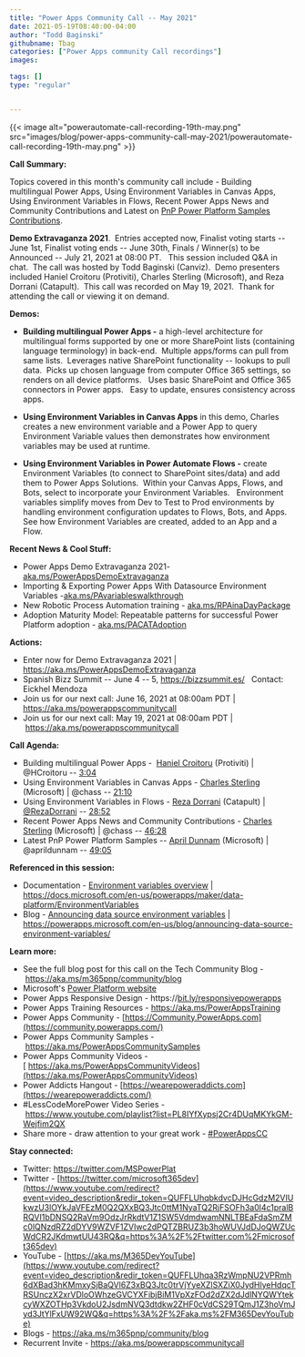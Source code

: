 ```yaml
---
title: "Power Apps Community Call -- May 2021"
date: 2021-05-19T08:40:00-04:00
author: "Todd Baginski"
githubname: Tbag
categories: ["Power Apps community Call recordings"]
images:

tags: []
type: "regular"


---
```


{{< image alt="powerautomate-call-recording-19th-may.png" src="images/blog/power-apps-community-call-may-2021/powerautomate-call-recording-19th-may.png" >}}


**Call Summary:**

Topics covered in this month's community call include - Building
multilingual Power Apps, Using Environment Variables in Canvas Apps,
Using Environment Variables in Flows, Recent Power Apps News and
Community Contributions and Latest on [PnP Power Platform Samples
Contributions](https://aka.ms/powerplatform-samples).   

**Demo
Extravaganza 2021**.  Entries accepted now, Finalist voting starts --
June 1st, Finalist voting ends -- June 30th, Finals / Winner(s) to
be Announced -- July 21, 2021 at 08:00 PT.   This session included Q&A
in chat.  The call was hosted by Todd Baginski (Canviz).  Demo
presenters included Haniel Croitoru (Protiviti), Charles Sterling
(Microsoft), and Reza Dorrani (Catapult).  This call was recorded on May
19, 2021.  Thank for attending the call or viewing it on demand.

**Demos:**

-   **Building multilingual Power Apps -** a high-level architecture for
    multilingual forms supported by one or more SharePoint lists
    (containing language terminology) in back-end.  Multiple apps/forms
    can pull from same lists.  Leverages native SharePoint functionality
    -- lookups to pull data.  Picks up chosen language from computer
    Office 365 settings, so renders on all device platforms.   Uses
    basic SharePoint and Office 365 connectors in Power apps.   Easy to
    update, ensures consistency across apps. 

-   **Using Environment Variables in Canvas Apps** in this demo,
    Charles creates a new environment variable and a Power App to query
    Environment Variable values then demonstrates how environment
    variables may be used at runtime.

-   **Using Environment Variables in Power Automate Flows -** create
    Environment Variables (to connect to SharePoint sites/data) and add
    them to Power Apps Solutions.  Within your Canvas Apps, Flows, and
    Bots, select to incorporate your Environment Variables.  
    Environment variables simplify moves from Dev to Test to Prod
    environments by handling environment configuration updates to Flows,
    Bots, and Apps.  See how Environment Variables are created, added to
    an App and a Flow.

**Recent News & Cool Stuff:**

-   Power Apps Demo Extravaganza 2021-
    [aka.ms/PowerAppsDemoExtravaganza](https://aka.ms/PowerAppsDemoExtravaganza)
-   Importing & Exporting Power Apps With Datasource Environment
    Variables
    -[aka.ms/PAvariableswalkthrough](https://aka.ms/PAvariableswalkthrough) 
-   New Robotic Process Automation training -
    [aka.ms/RPAinaDayPackage](https://aka.ms/RPAinaDayPackage) 
-   Adoption Maturity Model: Repeatable patterns for successful Power
    Platform adoption -
    [aka.ms/PACATAdoption](https://aka.ms/PACATAdoption)  


**Actions:**

-   Enter now for Demo Extravaganza 2021 \|
    <https://aka.ms/PowerAppsDemoExtravaganza>
-   Spanish Bizz Summit -- June 4 -- 5, <https://bizzsummit.es/>
      Contact: Eickhel Mendoza
-   Join us for our next call: June 16, 2021 at 08:00am PDT \|
    <https://aka.ms/powerappscommunitycall>
-   Join us for our next call: May 19, 2021 at 08:00am PDT
    \| <https://aka.ms/powerappscommunitycall>

**Call Agenda:**

-   Building multilingual Power Apps -  [Haniel
    Croitoru](http://twitter.com/HCroitoru) (Protiviti) \| \@HCroitoru
    -- [3:04](https://youtu.be/rrdpkOS9pnk?t=184)
-   Using Environment Variables in Canvas Apps - [Charles
    Sterling](http://twitter.com/chass) (Microsoft) \| \@chass --
    [21:10](https://youtu.be/rrdpkOS9pnk?t=1270)
-   Using Environment Variables in Flows - [Reza
    Dorrani](http://twitter.com/RezaDorrani) (Catapult) \|
    [\@RezaDorrani](/t5/user/viewprofilepage/user-id/285374) --
    [28:52](https://youtu.be/rrdpkOS9pnk?t=1732)
-   Recent Power Apps News and Community Contributions - [Charles
    Sterling](http://twitter.com/chass) (Microsoft) \| \@chass
    -- [46:28](https://youtu.be/rrdpkOS9pnk?t=2788)
-   Latest PnP Power Platform Samples -- [April
    Dunnam](http://twitter.com/aprildunnam) (Microsoft) \| \@aprildunnam
    -- [49:05](https://youtu.be/rrdpkOS9pnk?t=2945)

**Referenced in this session:**

-   Documentation - [Environment variables
    overview](https://docs.microsoft.com/en-us/powerapps/maker/data-platform/EnvironmentVariables)
    \|
    <https://docs.microsoft.com/en-us/powerapps/maker/data-platform/EnvironmentVariables>
-   Blog - [Announcing data source environment
    variables](https://powerapps.microsoft.com/en-us/blog/announcing-data-source-environment-variables/)
    \|
    <https://powerapps.microsoft.com/en-us/blog/announcing-data-source-environment-variables/>

**Learn more:**  

-   See the full blog post for this call on the Tech Community Blog
    - <https://aka.ms/m365pnp/community/blog>
-   Microsoft's [Power Platform
    website](https://powerplatform.microsoft.com/)
-   Power Apps Responsive Design
    - https://[bit.ly/responsivepowerapps](https://bit.ly/responsivepowerapps) 
-   Power Apps Training Resources - <https://aka.ms/PowerAppsTraining>
-   Power Apps Community
    - [https://Community.PowerApps.com](https://community.powerapps.com/)
-   Power Apps Community Samples
    - <https://aka.ms/PowerAppsCommunitySamples>
-   Power Apps Community Videos
    -[ https://aka.ms/PowerAppsCommunityVideos](https://aka.ms/PowerAppsCommunityVideos)
-   Power Addicts Hangout
    - [https://wearepoweraddicts.com](https://wearepoweraddicts.com/)
-   #LessCodeMorePower Video Series
    - <https://www.youtube.com/playlist?list=PL8IYfXypsj2Cr4DUqMKYkGM-Wejfim2QX>
-   Share more - draw attention to your great work
    - [#PowerAppsCC](https://twitter.com/hashtag/PowerAppsCC?src=hashtag_click)


**Stay connected:**

-   Twitter: <https://twitter.com/MSPowerPlat>
-   Twitter
    - [https://twitter.com/microsoft365dev](https://www.youtube.com/redirect?event=video_description&redir_token=QUFFLUhqbkdvcDJHcGdzM2VIUkwzU3lOYkJaVFEzM0Q2QXxBQ3Jtc0ttM1NyaTQ2RjFSOFh3a0l4c1pralBRQVI1bDNSQ2RaVm9OdzJrRkdtV1Z1SW5VdmdwamNNLTBEaFdaSmZMc0lQNzdRZ2dDYV9WZVF1ZVIwc2dPQTZBRUZ3b3hoWUVJdDJoQWZUcWdCR2JKdmwtUU43RQ&q=https%3A%2F%2Ftwitter.com%2Fmicrosoft365dev)​
-   YouTube
    - [https://aka.ms/M365DevYouTube](https://www.youtube.com/redirect?event=video_description&redir_token=QUFFLUhqa3RzWmpNU2VPRmh6dXBad3hKMmxySjBaQVl6Z3xBQ3Jtc0trVjYyeXZlSXZiX0JydHlyeHdqcTRSUnczX2xrVDloOWhzeGVCYXFibjBiM1VpXzFOd2dZX2dJdlNYQWYtekcyWXZOTHp3VkdoU2JsdmNVQ3dtdkw2ZHF0cVdCS29TQmJ1Z3hoVmJyd3JtYlFxUW92WQ&q=https%3A%2F%2Faka.ms%2FM365DevYouTube)​
-   Blogs - <https://aka.ms/m365pnp/community/blog>
-   Recurrent Invite - <https://aka.ms/powerappscommunitycall>
